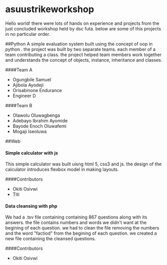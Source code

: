 # asuustrikeworkshop
Hello world! there were lots of hands on experience and projects from the just concluded workshop held by dsc futa. below are some of this projects in no particular order.

##Python
A simple evaluation system built using the concept of oop in python . the project was built by two separate teams. each member of a team contributing a class. the project helped team members work together and understands the concept of objects, instance, inheritance and classes.

####Team A

- Ogungbile Samuel
- Ajibola Ayodeji
- Orisabinone Endurance
- Engineer D

####Team B
- Olawolu Oluwagbenga
- Adebayo Ibrahim Ayomide
- Bayode Enoch Oluwafemi
- Mogaji Iseoluwa

##Web

#### Simple calculator with js
This simple calculator was built uisng html 5, css3 and js. the design of the calculator introduces flexbox model in making layouts.

####Contributors
- Okiti Osivwi
- Titi

#### Data cleansing with php
We had a .tsv file containing containing 867 questions along with its answers. the file contains numbers and words we didn't want at the begining of each question. we had to clean the file removing the numbers and the word "factiod" from the begining of each question. we created a new file containing the cleansed questions.

####Contributors
- Okiti Osivwi

